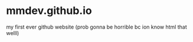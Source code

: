 # mmdev.github.io
my first ever github website (prob gonna be horrible bc ion know html that welll)
